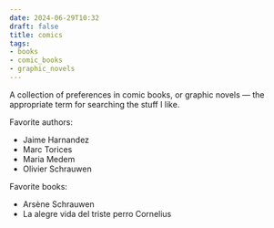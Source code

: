 ```yaml
---
date: 2024-06-29T10:32
draft: false
title: comics
tags:
- books
- comic_books
- graphic_novels
---
```

A collection of preferences in comic books, or graphic novels — the appropriate term for searching the stuff I like.

Favorite authors:

- Jaime Harnandez
- Marc Torices
- Maria Medem
- Olivier Schrauwen

Favorite books:

- Arsène Schrauwen
- La alegre vida del triste perro Cornelius